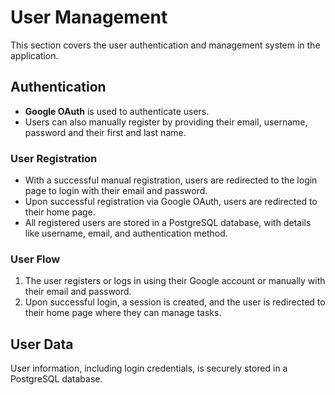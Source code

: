 # User Management

This section covers the user authentication and management system in the application.

## Authentication
- **Google OAuth** is used to authenticate users.
- Users can also manually register by providing their email, username, password and their first and last name.

### User Registration
- With a successful manual registration, users are redirected to the login page to login with their email and password. 
- Upon successful registration via Google OAuth, users are redirected to their home page.
- All registered users are stored in a PostgreSQL database, with details like username, email, and authentication method.

### User Flow
1. The user registers or logs in using their Google account or manually with their email and password.
2. Upon successful login, a session is created, and the user is redirected to their home page where they can manage tasks.

## User Data
User information, including login credentials, is securely stored in a PostgreSQL database.
